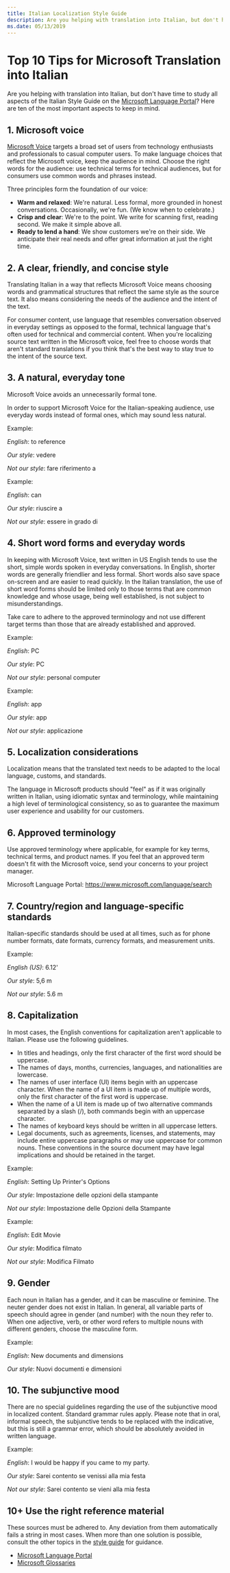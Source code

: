 ```yaml
---
title: Italian Localization Style Guide
description: Are you helping with translation into Italian, but don't have time to study all aspects of the Italian Style Guide on the Microsoft Language Portal? Here are ten of the most important aspects to keep in mind.
ms.date: 05/13/2019
---
```


# Top 10 Tips for Microsoft Translation into Italian

Are you helping with translation into Italian, but don't have time to study all aspects of the Italian Style Guide on the [Microsoft Language Portal](https://www.microsoft.com/Language/StyleGuides)? Here are ten of the most important aspects to keep in mind.

## 1. Microsoft voice

[Microsoft Voice](/style-guide/brand-voice-above-all-simple-human) targets a broad set of users from technology enthusiasts and professionals to casual computer users. To make language choices that reflect the Microsoft voice, keep the audience in mind. Choose the right words for the audience: use technical terms for technical audiences, but for consumers use common words and phrases instead.

Three principles form the foundation of our voice:

- **Warm and relaxed**: We're natural. Less formal, more grounded in honest conversations. Occasionally, we're fun. (We know when to celebrate.)
- **Crisp and clear**: We're to the point. We write for scanning first, reading second. We make it simple above all.
- **Ready to lend a hand**: We show customers we're on their side. We anticipate their real needs and offer great information at just the right time.

## 2. A clear, friendly, and concise style

Translating Italian in a way that reflects Microsoft Voice means choosing words and grammatical structures that reflect the same style as the source text. It also means considering the needs of the audience and the intent of the text.

For consumer content, use language that resembles conversation observed in everyday settings as opposed to the formal, technical language that's often used for technical and commercial content. When you're localizing source text written in the Microsoft voice, feel free to choose words that aren't standard translations if you think that's the best way to stay true to the intent of the source text.

## 3. A natural, everyday tone

Microsoft Voice avoids an unnecessarily formal tone.

In order to support Microsoft Voice for the Italian-speaking audience, use everyday words instead of formal ones, which may sound less natural.

Example:

_English_: to reference

_Our style_: <span lang="it">vedere</span>

_Not our style_: <span lang="it">fare riferimento a</span>

Example:

_English_: can

_Our style_: <span lang="it">riuscire a</span>

_Not our style_: <span lang="it">essere in grado di</span>

## 4. Short word forms and everyday words

In keeping with Microsoft Voice, text written in US English tends to use the short, simple words spoken in everyday conversations. In English, shorter words are generally friendlier and less formal. Short words also save space on-screen and are easier to read quickly.
In the Italian translation, the use of short word forms should be limited only to those terms that are common knowledge and whose usage, being well established, is not subject to misunderstandings.

Take care to adhere to the approved terminology and not use different target terms than those that are already established and approved.

Example:

_English_: PC

_Our style_: <span lang="it">PC</span>

_Not our style_: <span lang="it">personal computer</span>

Example:

_English_: app

_Our style_: <span lang="it">app</span>

_Not our style_: <span lang="it">applicazione</span>

## 5. Localization considerations

Localization means that the translated text needs to be adapted to the local language, customs, and standards.

The language in Microsoft products should "feel" as if it was originally written in Italian, using idiomatic syntax and terminology, while maintaining a high level of terminological consistency, so as to guarantee the maximum user experience and usability for our customers.

## 6. Approved terminology

Use approved terminology where applicable, for example for key terms, technical terms, and product names. If you feel that an approved term doesn't fit with the Microsoft voice, send your concerns to your project manager.

Microsoft Language Portal: <https://www.microsoft.com/language/search>

## 7. Country/region and language-specific standards

Italian-specific standards should be used at all times, such as for phone number formats, date formats, currency formats, and measurement units.

Example:

_English (US)_: 6.12'

_Our style_: 5,6 m

_Not our style_: 5.6 m

## 8. Capitalization

In most cases, the English conventions for capitalization aren't applicable to Italian. Please use the following guidelines.

- In titles and headings, only the first character of the first word should be uppercase.
- The names of days, months, currencies, languages, and nationalities are lowercase.
- The names of user interface (UI) items begin with an uppercase character. When the name of a UI item is made up of multiple words, only the first character of the first word is uppercase.
- When the name of a UI item is made up of two alternative commands separated by a slash (/), both commands begin with an uppercase character.
- The names of keyboard keys should be written in all uppercase letters.
- Legal documents, such as agreements, licenses, and statements, may include entire uppercase paragraphs or may use uppercase for common nouns. These conventions in the source document may have legal implications and should be retained in the target.

Example:

_English_: Setting Up Printer's Options

_Our style_: <span lang="it">Impostazione delle opzioni della stampante</span>

_Not our style_: <span lang="it">Impostazione delle Opzioni della Stampante</span>

Example:

_English_: Edit Movie

_Our style_: <span lang="it">Modifica filmato</span>

_Not our style_: <span lang="it">Modifica Filmato</span>

## 9. Gender

Each noun in Italian has a gender, and it can be masculine or feminine. The neuter gender does not exist in Italian. In general, all variable parts of speech should agree in gender (and number) with the noun they refer to. When one adjective, verb, or other word refers to multiple nouns with different genders, choose the masculine form.

Example:

_English_: New documents and dimensions

_Our style_: <span lang="it">Nuovi documenti e dimensioni</span>

## 10. The subjunctive mood

There are no special guidelines regarding the use of the subjunctive mood in localized content. Standard grammar rules apply. Please note that in oral, informal speech, the subjunctive tends to be replaced with the indicative, but this is still a grammar error, which should be absolutely avoided in written language.

Example:

_English_: I would be happy if you came to my party.

_Our style_: <span lang="it">Sarei contento se venissi alla mia festa</span>

_Not our style_: <span lang="it">Sarei contento se vieni alla mia festa</span>

## 10+ Use the right reference material

These sources must be adhered to. Any deviation from them automatically fails a string in most cases. When more than one solution is possible, consult the other topics in the [style guide](https://download.microsoft.com/download/f/3/8/f389007c-663a-4774-96e0-dcbaf19ac436/it-it-StyleGuide.pdf) for guidance.

- [Microsoft Language Portal](https://www.microsoft.com/language/default.aspx)
- [Microsoft Glossaries](https://www.microsoft.com/Language/Search.aspx)

